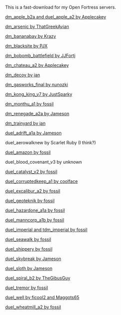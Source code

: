 This is a fast-download for my Open Fortress servers.


[dm_apple_b2a and duel_apple_a2 by Applecakey](https://tf2maps.net/downloads/apple.11921/)

[dm_arsenic by ThatGreekAvian](https://gamebanana.com/mods/151060)

[dm_bananabay by Krazy](https://gamebanana.com/mods/308878)

[dm_blacksite by PJX](https://tf2maps.net/downloads/blacksite-deathmatch.13064/)

[dm_bobomb_battlefield by JJFortj](https://gamebanana.com/mods/391065)

[dm_chateau_a2 by Applecakey](https://tf2maps.net/downloads/chateau.12715/)

[dm_decoy by jan](https://gamebanana.com/mods/308687)

[dm_gasworks_final by nunozki](https://gamebanana.com/mods/151097)

[dm_kong_king_v7 by JustSparky](https://gamebanana.com/mods/151104)

[dm_monthu_a1 by fossil](https://tf2maps.net/downloads/monthu.12586/)

[dm_renegade_a2a by Jameson](https://gamebanana.com/mods/298546)

[dm_trainyard by jan](https://gamebanana.com/mods/313810)

[duel_adrift_a1a by Jameson](https://tf2maps.net/downloads/adrift.13046/)

duel_aerowalknew by Scarlet Ruby (I think?)

[duel_amazon by fossil](https://tf2maps.net/downloads/amazon.12811/)

duel_blood_covenant_v3 by unknown

[duel_catalyst_v2 by fossil](https://tf2maps.net/downloads/the-catalyst.12074/)

[duel_corruptedkeep_a1 by coolface](https://tf2maps.net/downloads/corrupted-keep.12607/)

[duel_excalibur_a2 by fossil](https://tf2maps.net/threads/excalibur.45924/)

[duel_geoteknik by fossil](https://tf2maps.net/downloads/geoteknik.12689/)

[duel_hazardone_a1a by fossil](https://tf2maps.net/downloads/hazardzone.13073/)

[duel_manncorp_a1b by fossil](https://tf2maps.net/downloads/mann-corp.13272/)

[duel_imperial and tdm_imperial by fossil](https://tf2maps.net/downloads/imperial.11859/)

[duel_seawalk by fossil](https://tf2maps.net/downloads/seawalk.11966/)

[duel_shippery by fossil](https://tf2maps.net/downloads/shippery.12668/)

[duel_skybreak by Jameson](https://tf2maps.net/downloads/skybreak.12766/)

[duel_sloth by Jameson](https://tf2maps.net/downloads/sloth.12710/)

[duel_spiral_b2 by TheGibusGuy](https://tf2maps.net/downloads/spiral.12724/)

[duel_tremor by fossil](https://tf2maps.net/downloads/tremor.11906/)

[duel_well by ficool2 and Maggots65](https://gamebanana.com/mods/151048)

[duel_wheatmill_a2 by fossil](https://tf2maps.net/downloads/wheatmill.12878/)

